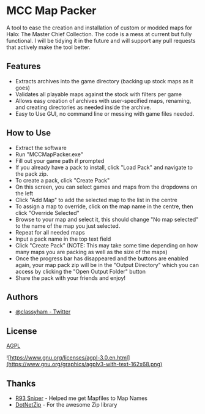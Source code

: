 
# MCC Map Packer

A tool to ease the creation and installation of custom or modded maps for Halo: The Master Chief Collection.
The code is a mess at current but fully functional. I will be tidying it in the future and will support any pull requests that actively make the tool better.




## Features

- Extracts archives into the game directory (backing up stock maps as it goes)
- Validates all playable maps against the stock with filters per game
- Allows easy creation of archives with user-specified maps, renaming, and creating directories as needed inside the archive.
- Easy to Use GUI, no command line or messing with game files needed.

## How to Use

- Extract the software
- Run "MCCMapPacker.exe"
- Fill out your game path if prompted
- If you already have a pack to install, click "Load Pack" and navigate to the pack zip. 
- To create a pack, click "Create Pack"
- On this screen, you can select games and maps from the dropdowns on the left
- Click "Add Map" to add the selected map to the list in the centre
- To assign a map to override, click on the map name in the centre, then click "Override Selected"
- Browse to your map and select it, this should change "No map selected" to the name of the map you just selected.
- Repeat for all needed maps
- Input a pack name in the top text field
- Click "Create Pack" (NOTE: This may take some time depending on how many maps you are packing as well as the size of the maps)
- Once the progress bar has disappeared and the buttons are enabled again, your map pack zip will be in the "Output Directory" which you can access by clicking the "Open Output Folder" button 
- Share the pack with your friends and enjoy!
## Authors

- [@classyham - Twitter](https://twitter.com/Classyham)


## License

[AGPL](https://www.gnu.org/licenses/agpl-3.0.en.html)

![https://www.gnu.org/licenses/agpl-3.0.en.html](https://www.gnu.org/graphics/agplv3-with-text-162x68.png)


## Thanks
- [R93 Sniper](https://twitter.com/R93_Sniper) - Helped me get Mapfiles to Map Names
- [DotNetZip](https://github.com/haf/DotNetZip.Semverd) - For the awesome Zip library
